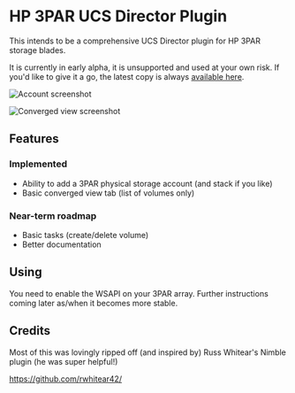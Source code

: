 # HP 3PAR UCS Director Plugin
This intends to be a comprehensive UCS Director plugin for HP 3PAR storage blades.

It is currently in early alpha, it is unsupported and used at your own risk. If you'd like to give it a go, the latest copy is always [available here](https://github.com/CiscoUKIDCDev/HP3ParPlugin/blob/master/Open_Automation/feature-HP3Par.zip?raw=true).

![Account screenshot](https://matt.fragilegeek.com/ucsd-3par-account.png)

![Converged view screenshot](https://matt.fragilegeek.com/ucsd-3par-volume-list)

## Features

### Implemented
* Ability to add a 3PAR physical storage account (and stack if you like)
* Basic converged view tab (list of volumes only)

### Near-term roadmap
* Basic tasks (create/delete volume)
* Better documentation

## Using
You need to enable the WSAPI on your 3PAR array. Further instructions coming later as/when it becomes more stable.

## Credits
Most of this was lovingly ripped off (and inspired by) Russ Whitear's Nimble plugin (he was super helpful!)

https://github.com/rwhitear42/
